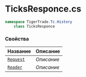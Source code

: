 
# TicksResponce.cs
```csharp
namespace TigerTrade.Tc.History  
    class TicksResponce
```

### Свойства
| Название | Описание |
| --- | --- |
| [`Request`](./Свойства/Request.md) | *Описание* |
| [`Reader`](./Свойства/Reader.md) | *Описание* |
